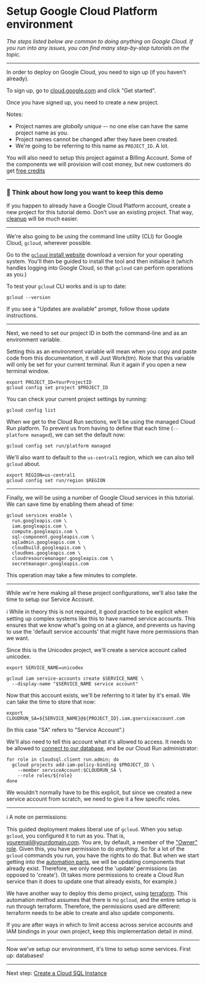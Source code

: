# Setup Google Cloud Platform environment

*The steps listed below are common to doing anything on Google Cloud. If you run into any issues, you can find many step-by-step tutorials on the topic.*

---

In order to deploy on Google Cloud, you need to sign up (if you haven't already).

To sign up, go to [cloud.google.com](https://cloud.google.com/) and click "Get started". 

Once you have signed up, you need to create a new project.

Notes: 

* Project names are *globally unique* -- no one else can have the same project name as you. 
* Project names cannot be changed after they have been created.
* We're going to be referring to this name as `PROJECT_ID`. A lot. 

You will also need to setup this project against a Billing Account. Some of the components we will provision will cost money, but new customers do get [free credits](https://cloud.google.com/free)

---

### 🤔 Think about how long you want to keep this demo

If you happen to already have a Google Cloud Platform account, create a new project for this tutorial demo. Don't use an existing project. That way, [cleanup](90-cleanup.md) will be much easier. 

---

We're also going to be using the command line utility (CLI) for Google Cloud, `gcloud`, wherever possible. 

Go to the [`gcloud` install website](https://cloud.google.com/sdk/docs/#install_the_latest_cloud_tools_version_cloudsdk_current_version) download a version for your operating system. You'll then be guided to install the tool and then initialise it (which handles logging into Google Cloud, so that `gcloud` can perform operations as you.)

To test your `gcloud` CLI works and is up to date: 

```shell,exclude
gcloud --version
```

If you see a "Updates are available" prompt, follow those update instructions. 

---

Next, we need to set our project ID in both the command-line and as an environment variable. 


Setting this as an environment variable will mean when you copy and paste code from this documentation, it will Just Work(tm). Note that this variable will only be set for your current terminal. Run it again if you open a new terminal window. 

```shell
export PROJECT_ID=YourProjectID
gcloud config set project $PROJECT_ID
```

You can check your current project settings by running: 

```shell,exclude
gcloud config list
```

When we get to the Cloud Run sections, we'll be using the managed Cloud Run platform. To prevent us from having to define that each time (`--platform managed`), we can set the default now: 

```shell
gcloud config set run/platform managed
```

We'll also want to default to the `us-central1` region, which we can also tell `gcloud` about. 

```shell
export REGION=us-central1
gcloud config set run/region $REGION
```

---

Finally, we will be using a number of Google Cloud services in this tutorial. We can save time by enabling them ahead of time: 

```shell
gcloud services enable \
  run.googleapis.com \
  iam.googleapis.com \
  compute.googleapis.com \
  sql-component.googleapis.com \
  sqladmin.googleapis.com \
  cloudbuild.googleapis.com \
  cloudkms.googleapis.com \
  cloudresourcemanager.googleapis.com \
  secretmanager.googleapis.com
```

This operation may take a few minutes to complete. 

---

While we're here making all these project configurations, we'll also take the time to setup our Service Account. 

ℹ️ While in theory this is not required, it good practice to be explicit when setting up complex systems like this to have named service accounts. This ensures that we know what's going on at a glance, and prevents us having to use the 'default service accounts' that might have more permissions than we want. 

Since this is the Unicodex project, we'll create a service account called unicodex. 

```shell
export SERVICE_NAME=unicodex

gcloud iam service-accounts create $SERVICE_NAME \
  --display-name "$SERVICE_NAME service account"
```


Now that this account exists, we'll be referring to it later by it's email. We can take the time to store that now: 

```shell
export CLOUDRUN_SA=${SERVICE_NAME}@${PROJECT_ID}.iam.gserviceaccount.com
```

(In this case "SA" refers to "Service Account".)

We'll also need to tell this account what it's allowed to access. It needs to be allowed to [connect to our database](https://cloud.google.com/sql/docs/postgres/connect-run#configuring), and be our Cloud Run administrator:

```shell
for role in cloudsql.client run.admin; do
  gcloud projects add-iam-policy-binding $PROJECT_ID \
    --member serviceAccount:$CLOUDRUN_SA \
    --role roles/${role}
done
```

We wouldn't normally have to be this explicit, but since we created a new service account from scratch, we need to give it a few specific roles. 

---

ℹ️ A note on permissions: 

This guided deployment makes liberal use of `gcloud`. When you setup `gcloud`, you configured it to run as you. That is, youremail@yourdomain.com. You are, by default, a member of the ["Owner" role](https://cloud.google.com/iam/docs/understanding-roles). Given this, you have permission to do *anything*. So for a lot of the `gcloud` commands you run, you have the rights to do that. But when we start getting into the [automation parts](50-first-deployment.md), we will be updating components that already exist. Therefore, we only need the 'update' permissions (as opposed to 'create'). (It takes more permissions to create a Cloud Run service than it does to update one that already exists, for example.)

We have another way to deploy this demo project, using [terraform](../terraform/README.md). This automation method assumes that there is no `gcloud`, and the entire setup is run through terraform. Therefore, the permissions used are different: terraform needs to be able to create and also update components. 

If you are after ways in which to limit access across service accounts and IAM bindings in your own project, keep this implementation detail in mind.  

---

Now we've setup our environment, it's time to setup some services. First up: databases!

---

Next step: [Create a Cloud SQL Instance](20-setup-sql.md)
